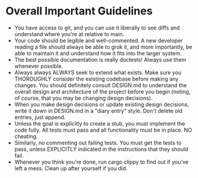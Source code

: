 # Overall Important Guidelines
- You have access to git, and you can use it liberally to see diffs and understand where you're at relative to main.
- Your code should be legible and well-commented.  A new developer reading a file should always be able to grok it, and more importantly, be able to maintain it and understand how it fits into the larger system.
- The best possible documentation is really doctests!  Always use them whenever possible.
- Always always ALWAYS seek to extend what exists.  Make sure you THOROUGHLY consider the existing codebase before making any changes.  You should definitely consult DESIGN.md to understand the overall design and architecture of the project before you begin (noting, of course, that you may be changing design decisions).
- When you make design decisions or update existing design decisions, write it down in DESIGN.md in a "diary entry" style.  Don't delete old entries, just append.
- Unless the goal is explicitly to create a stub, you must implement the code fully.  All tests must pass and all functionality must be in place.  NO cheating.
- Similarly, no commenting out failing tests.  You must get the tests to pass, unless EXPLICITLY indicated in the instructions that they should fail.
- Whenever you think you're done, run cargo clippy to find out if you've left a mess.  Clean up after yourself if you did.
